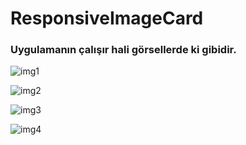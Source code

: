# ResponsiveImageCard

### Uygulamanın çalışır hali görsellerde ki gibidir.
![img1](https://github.com/kayasafiye/ResponsiveImageCard/assets/87526029/c5e773a1-9a9b-4036-8a02-4b376f817dab)

![img2](https://github.com/kayasafiye/ResponsiveImageCard/assets/87526029/23814016-d31f-49a9-a374-0242f0711fb4)

![img3](https://github.com/kayasafiye/ResponsiveImageCard/assets/87526029/3ecc652f-754f-4518-a73c-24fbbe47c453)

![img4](https://github.com/kayasafiye/ResponsiveImageCard/assets/87526029/6342bd53-f36f-4f95-9320-168a527a34e5)
